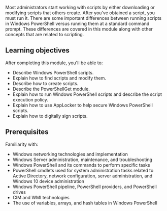 Most administrators start working with scripts by either downloading or modifying scripts that others create. After you've obtained a script, you must run it. There are some important differences between running scripts in Windows PowerShell versus running them at a standard command prompt. These differences are covered in this module along with other concepts that are related to scripting.

## Learning objectives

After completing this module, you'll be able to:

- Describe Windows PowerShell scripts.
- Explain how to find scripts and modify them.
- Describe how to create scripts.
- Describe the PowerShellGet module.
- Explain how to run Windows PowerShell scripts and describe the script execution policy.
- Explain how to use AppLocker to help secure Windows PowerShell scripts.
- Explain how to digitally sign scripts.


## Prerequisites

Familiarity with:

- Windows networking technologies and implementation
- Windows Server administration, maintenance, and troubleshooting
- Windows PowerShell and its commands to perform specific tasks
- PowerShell cmdlets used for system administration tasks related to Active Directory, network configuration, server administration, and Windows 10 device administration
- Windows PowerShell pipeline, PowerShell providers, and PowerShell drives
- CIM and WMI technologies
- The use of variables, arrays, and hash tables in Windows PowerShell


